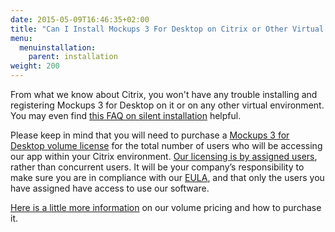 ```yaml
---
date: 2015-05-09T16:46:35+02:00
title: "Can I Install Mockups 3 For Desktop on Citrix or Other Virtual Environments?"
menu:
  menuinstallation:
    parent: installation
weight: 200
---
```


From what we know about Citrix, you won't have any trouble installing and registering Mockups 3 for Desktop on it or on any other virtual environment. You may even find [this FAQ on silent installation](https://support.balsamiq.com/installation/silentinstall/) helpful.

Please keep in mind that you will need to purchase a [Mockups 3 for Desktop volume license](https://balsamiq.com/buy/#dv) for the total number of users who will be accessing our app within your Citrix environment. [Our licensing is by assigned users](https://support.balsamiq.com/sales/userscounted/), rather than concurrent users. It will be your company’s responsibility to make sure you are in compliance with our [EULA](https://balsamiq.com/eulas/), and that only the users you have assigned have access to use our software.

[Here is a little more information](https://support.balsamiq.com/sales/discounts/#discounts-when-purchasing-multiple-mockups-for-desktop-licenses) on our volume pricing and how to purchase it.
